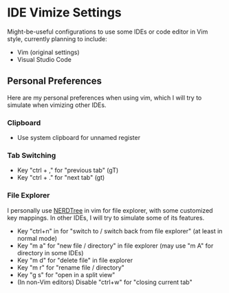 # IDE Vimize Settings

Might-be-useful configurations to use some IDEs or code editor in Vim style, currently planning to include:

* Vim (original settings)
* Visual Studio Code

## Personal Preferences

Here are my personal preferences when using vim, which I will try to simulate when vimizing other IDEs.

### Clipboard

* Use system clipboard for unnamed register

### Tab Switching

* Key "ctrl + ," for "previous tab" (gT)
* Key "ctrl + ." for "next tab" (gt)

### File Explorer

I personally use [NERDTree](https://github.com/scrooloose/nerdtree) in vim for file explorer, with some customized key mappings. In other IDEs, I will try to simulate some of its features.

* Key "ctrl+n" in for "switch to / switch back from file explorer" (at least in normal mode)
* Key "m a" for "new file / directory" in file explorer (may use "m A" for directory in some IDEs)
* Key "m d" for "delete file" in file explorer
* Key "m r" for "rename file / directory"
* Key "g s" for "open in a split view"
* (In non-Vim editors) Disable "ctrl+w" for "closing current tab"
